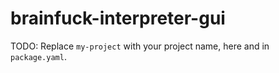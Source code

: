 # brainfuck-interpreter-gui

TODO: Replace `my-project` with your project name, here and in `package.yaml`.
